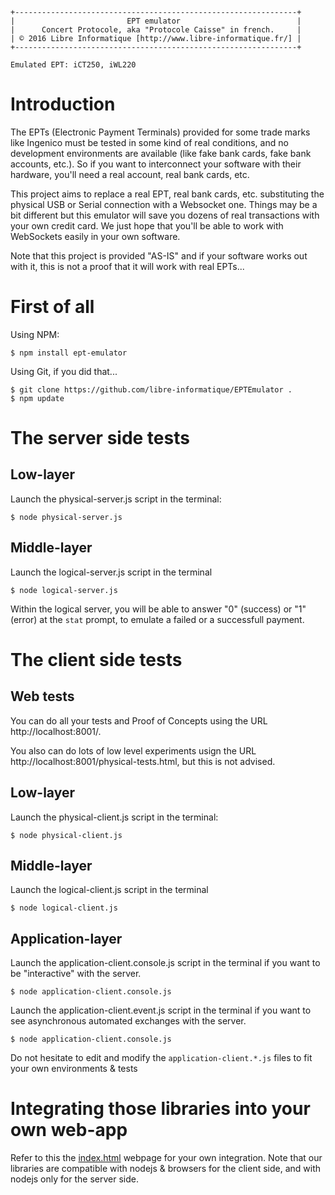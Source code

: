 ```
+---------------------------------------------------------------+
|                         EPT emulator                          |
|      Concert Protocole, aka "Protocole Caisse" in french.     |
| © 2016 Libre Informatique [http://www.libre-informatique.fr/] |
+---------------------------------------------------------------+

Emulated EPT: iCT250, iWL220
```

Introduction
=============

The EPTs (Electronic Payment Terminals) provided for some trade marks like Ingenico must be tested in some kind of real conditions, and no development environments are available (like fake bank cards, fake bank accounts, etc.). So if you want to interconnect your software with their hardware, you'll need a real account, real bank cards, etc.

This project aims to replace a real EPT, real bank cards, etc. substituting the physical USB or Serial connection with a Websocket one. Things may be a bit different but this emulator will save you dozens of real transactions with your own credit card. We just hope that you'll be able to work with WebSockets easily in your own software.

Note that this project is provided "AS-IS" and if your software works out with it, this is not a proof that it will work with real EPTs...

First of all
=============

Using NPM:

```
$ npm install ept-emulator
```

Using Git, if you did that...

```
$ git clone https://github.com/libre-informatique/EPTEmulator .
$ npm update
```

The server side tests
======================

Low-layer
----------

Launch the physical-server.js script in the terminal:

```
$ node physical-server.js
```

Middle-layer
-------------

Launch the logical-server.js script in the terminal

```
$ node logical-server.js
```

Within the logical server, you will be able to answer "0" (success) or "1" (error) at the ```stat``` prompt, to emulate a failed or a successfull payment.

The client side tests
======================

Web tests
----------

You can do all your tests and Proof of Concepts using the URL http://localhost:8001/.

You also can do lots of low level experiments usign the URL http://localhost:8001/physical-tests.html, but this is not advised.

Low-layer
----------

Launch the physical-client.js script in the terminal:

```
$ node physical-client.js
```

Middle-layer
-------------

Launch the logical-client.js script in the terminal

```
$ node logical-client.js
```

Application-layer
------------------

Launch the application-client.console.js script in the terminal if you want to be "interactive" with the server.

```
$ node application-client.console.js
```

Launch the application-client.event.js script in the terminal if you want to see asynchronous automated exchanges with the server.

```
$ node application-client.console.js
```

Do not hesitate to edit and modify the ```application-client.*.js``` files to fit your own environments & tests

Integrating those libraries into your own web-app
==================================================

Refer to this the [index.html](index.html) webpage for your own integration.
Note that our libraries are compatible with nodejs & browsers for the client side, and with nodejs only for the server side.
